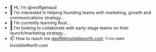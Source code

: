 - 👋 Hi, I’m @reoffgenaud
- 👀 I’m interested in helping founding teams with marketing, growth and communications strategy...
- 🌱 I’m currently learning Rust...
- 💞️ I’m looking to collaborate with early-stage teams on their launch/marketing strategy...
- 📫 How to reach me geoff@invisiblenorth.com
-I co-own InvisibleNorth.com
<!---
reoffgenaud/reoffgenaud is a ✨ special ✨ repository because its `README.md` (this file) appears on your GitHub profile.
You can click the Preview link to take a look at your changes.
--->
